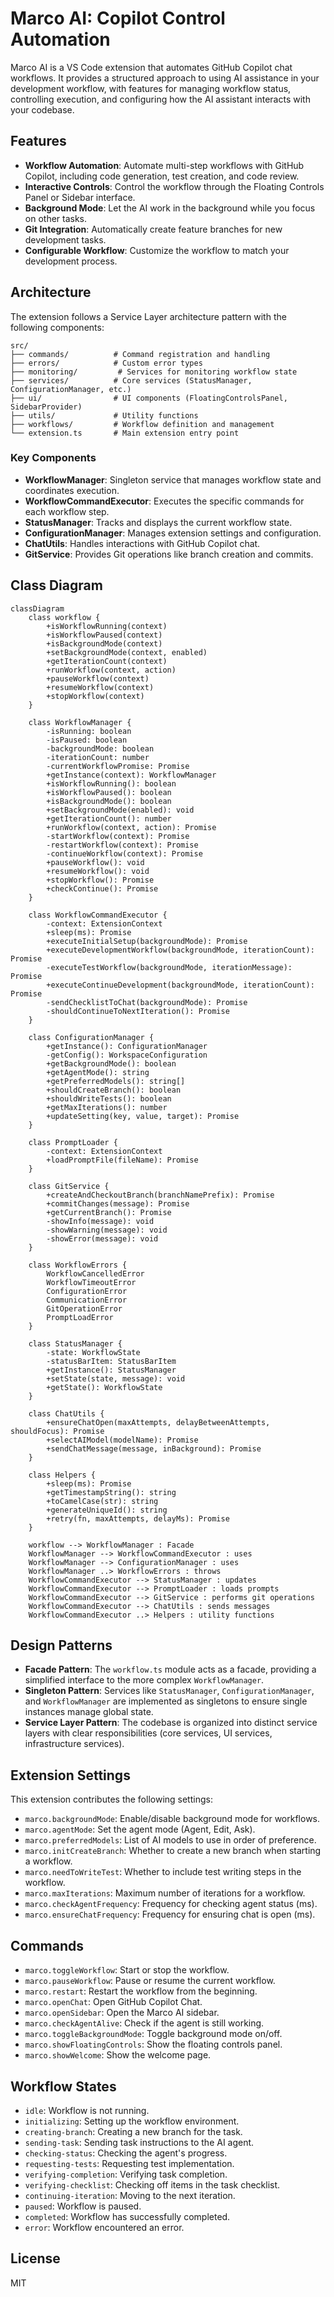 # Marco AI: Copilot Control Automation

Marco AI is a VS Code extension that automates GitHub Copilot chat workflows. It provides a structured approach to using AI assistance in your development workflow, with features for managing workflow status, controlling execution, and configuring how the AI assistant interacts with your codebase.

## Features

- **Workflow Automation**: Automate multi-step workflows with GitHub Copilot, including code generation, test creation, and code review.
- **Interactive Controls**: Control the workflow through the Floating Controls Panel or Sidebar interface.
- **Background Mode**: Let the AI work in the background while you focus on other tasks.
- **Git Integration**: Automatically create feature branches for new development tasks.
- **Configurable Workflow**: Customize the workflow to match your development process.

## Architecture

The extension follows a Service Layer architecture pattern with the following components:

```
src/
├── commands/          # Command registration and handling
├── errors/            # Custom error types
├── monitoring/         # Services for monitoring workflow state
├── services/          # Core services (StatusManager, ConfigurationManager, etc.)
├── ui/                # UI components (FloatingControlsPanel, SidebarProvider)
├── utils/             # Utility functions 
├── workflows/         # Workflow definition and management
└── extension.ts       # Main extension entry point
```

### Key Components

- **WorkflowManager**: Singleton service that manages workflow state and coordinates execution.
- **WorkflowCommandExecutor**: Executes the specific commands for each workflow step.
- **StatusManager**: Tracks and displays the current workflow state.
- **ConfigurationManager**: Manages extension settings and configuration.
- **ChatUtils**: Handles interactions with GitHub Copilot chat.
- **GitService**: Provides Git operations like branch creation and commits.

## Class Diagram

```mermaid
classDiagram
    class workflow {
        +isWorkflowRunning(context)
        +isWorkflowPaused(context)
        +isBackgroundMode(context)
        +setBackgroundMode(context, enabled)
        +getIterationCount(context)
        +runWorkflow(context, action)
        +pauseWorkflow(context)
        +resumeWorkflow(context)
        +stopWorkflow(context)
    }
    
    class WorkflowManager {
        -isRunning: boolean
        -isPaused: boolean
        -backgroundMode: boolean
        -iterationCount: number
        -currentWorkflowPromise: Promise
        +getInstance(context): WorkflowManager
        +isWorkflowRunning(): boolean
        +isWorkflowPaused(): boolean
        +isBackgroundMode(): boolean
        +setBackgroundMode(enabled): void
        +getIterationCount(): number
        +runWorkflow(context, action): Promise
        -startWorkflow(context): Promise
        -restartWorkflow(context): Promise
        -continueWorkflow(context): Promise
        +pauseWorkflow(): void
        +resumeWorkflow(): void
        +stopWorkflow(): Promise
        +checkContinue(): Promise
    }
    
    class WorkflowCommandExecutor {
        -context: ExtensionContext
        +sleep(ms): Promise
        +executeInitialSetup(backgroundMode): Promise
        +executeDevelopmentWorkflow(backgroundMode, iterationCount): Promise
        -executeTestWorkflow(backgroundMode, iterationMessage): Promise
        +executeContinueDevelopment(backgroundMode, iterationCount): Promise
        -sendChecklistToChat(backgroundMode): Promise
        -shouldContinueToNextIteration(): Promise
    }
    
    class ConfigurationManager {
        +getInstance(): ConfigurationManager
        -getConfig(): WorkspaceConfiguration
        +getBackgroundMode(): boolean
        +getAgentMode(): string
        +getPreferredModels(): string[]
        +shouldCreateBranch(): boolean
        +shouldWriteTests(): boolean
        +getMaxIterations(): number
        +updateSetting(key, value, target): Promise
    }
    
    class PromptLoader {
        -context: ExtensionContext
        +loadPromptFile(fileName): Promise
    }
    
    class GitService {
        +createAndCheckoutBranch(branchNamePrefix): Promise
        +commitChanges(message): Promise
        +getCurrentBranch(): Promise
        -showInfo(message): void
        -showWarning(message): void
        -showError(message): void
    }
    
    class WorkflowErrors {
        WorkflowCancelledError
        WorkflowTimeoutError
        ConfigurationError
        CommunicationError
        GitOperationError
        PromptLoadError
    }
    
    class StatusManager {
        -state: WorkflowState
        -statusBarItem: StatusBarItem
        +getInstance(): StatusManager
        +setState(state, message): void
        +getState(): WorkflowState
    }
    
    class ChatUtils {
        +ensureChatOpen(maxAttempts, delayBetweenAttempts, shouldFocus): Promise
        +selectAIModel(modelName): Promise
        +sendChatMessage(message, inBackground): Promise
    }
    
    class Helpers {
        +sleep(ms): Promise
        +getTimestampString(): string
        +toCamelCase(str): string
        +generateUniqueId(): string
        +retry(fn, maxAttempts, delayMs): Promise
    }
    
    workflow --> WorkflowManager : Facade
    WorkflowManager --> WorkflowCommandExecutor : uses
    WorkflowManager --> ConfigurationManager : uses
    WorkflowManager ..> WorkflowErrors : throws
    WorkflowCommandExecutor --> StatusManager : updates
    WorkflowCommandExecutor --> PromptLoader : loads prompts
    WorkflowCommandExecutor --> GitService : performs git operations
    WorkflowCommandExecutor --> ChatUtils : sends messages
    WorkflowCommandExecutor ..> Helpers : utility functions
```

## Design Patterns

- **Facade Pattern**: The `workflow.ts` module acts as a facade, providing a simplified interface to the more complex `WorkflowManager`.
- **Singleton Pattern**: Services like `StatusManager`, `ConfigurationManager`, and `WorkflowManager` are implemented as singletons to ensure single instances manage global state.
- **Service Layer Pattern**: The codebase is organized into distinct service layers with clear responsibilities (core services, UI services, infrastructure services).

## Extension Settings

This extension contributes the following settings:

* `marco.backgroundMode`: Enable/disable background mode for workflows.
* `marco.agentMode`: Set the agent mode (Agent, Edit, Ask).
* `marco.preferredModels`: List of AI models to use in order of preference.
* `marco.initCreateBranch`: Whether to create a new branch when starting a workflow.
* `marco.needToWriteTest`: Whether to include test writing steps in the workflow.
* `marco.maxIterations`: Maximum number of iterations for a workflow.
* `marco.checkAgentFrequency`: Frequency for checking agent status (ms).
* `marco.ensureChatFrequency`: Frequency for ensuring chat is open (ms).

## Commands

* `marco.toggleWorkflow`: Start or stop the workflow.
* `marco.pauseWorkflow`: Pause or resume the current workflow.
* `marco.restart`: Restart the workflow from the beginning.
* `marco.openChat`: Open GitHub Copilot Chat.
* `marco.openSidebar`: Open the Marco AI sidebar.
* `marco.checkAgentAlive`: Check if the agent is still working.
* `marco.toggleBackgroundMode`: Toggle background mode on/off.
* `marco.showFloatingControls`: Show the floating controls panel.
* `marco.showWelcome`: Show the welcome page.

## Workflow States

- `idle`: Workflow is not running.
- `initializing`: Setting up the workflow environment.
- `creating-branch`: Creating a new branch for the task.
- `sending-task`: Sending task instructions to the AI agent.
- `checking-status`: Checking the agent's progress.
- `requesting-tests`: Requesting test implementation.
- `verifying-completion`: Verifying task completion.
- `verifying-checklist`: Checking off items in the task checklist.
- `continuing-iteration`: Moving to the next iteration.
- `paused`: Workflow is paused.
- `completed`: Workflow has successfully completed.
- `error`: Workflow encountered an error.

## License

MIT

